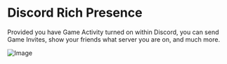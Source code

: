 # Discord Rich Presence

Provided you have Game Activity turned on within Discord, you can send Game Invites, show your friends what server you are on, and much more.

![Image](https://i.imgur.com/LdfEn88.png)
